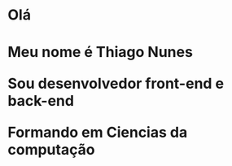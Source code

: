 <h1>Olá<h1>

<p>Meu nome é Thiago Nunes<p>

Sou desenvolvedor front-end e back-end

Formando em Ciencias da computação

<!---
Thiago3600/Thiago3600 is a ✨ special ✨ repository because its `README.md` (this file) appears on your GitHub profile.
You can click the Preview link to take a look at your changes.
--->
